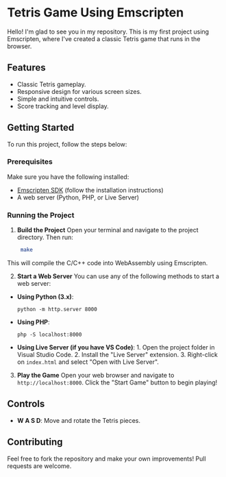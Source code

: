 # Tetris Game Using Emscripten

Hello! I'm glad to see you in my repository. This is my first project using Emscripten, where I've created a classic Tetris game that runs in the browser.

## Features
- Classic Tetris gameplay.
- Responsive design for various screen sizes.
- Simple and intuitive controls.
- Score tracking and level display.

## Getting Started

To run this project, follow the steps below:

### Prerequisites

Make sure you have the following installed:
- [Emscripten SDK](https://emscripten.org/docs/getting_started/downloads.html) (follow the installation instructions)
- A web server (Python, PHP, or Live Server)

### Running the Project

1. **Build the Project**
   Open your terminal and navigate to the project directory. Then run:
   ```bash
    make
   ```

This will compile the C/C++ code into WebAssembly using Emscripten.

2. **Start a Web Server**
You can use any of the following methods to start a web server:

- **Using Python (3.x)**:
  ```
  python -m http.server 8000
  ```
  
- **Using PHP**:
  ``` 
  php -S localhost:8000
  ```

- **Using Live Server (if you have VS Code)**:
   1\. Open the project folder in Visual Studio Code.
   2\. Install the "Live Server" extension.
   3\. Right-click on `index.html` and select "Open with Live Server".
   
3. **Play the Game**
Open your web browser and navigate to `http://localhost:8000`. Click the "Start Game" button to begin playing!

## Controls

- **W A S D**: Move and rotate the Tetris pieces.

## Contributing

Feel free to fork the repository and make your own improvements! Pull requests are welcome.
